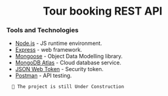 <h1 align=center> Tour booking REST API</h1>

### Tools and Technologies

- [Node.js](https://nodejs.org/en/) - JS runtime environment.
- [Express](http://expressjs.com/) - web framework.
- [Mongoose](https://mongoosejs.com/) - Object Data Modelling library.
- [MongoDB Atlas](https://www.mongodb.com/cloud/atlas) - Cloud database service.
- [JSON Web Token](https://jwt.io/) - Security token.
- [Postman](https://www.getpostman.com/) - API testing.

```
  🚩 The project is still Under Construction
```